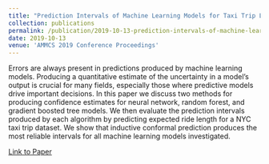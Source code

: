 ```yaml
---
title: "Prediction Intervals of Machine Learning Models for Taxi Trip Length"
collection: publications
permalink: /publication/2019-10-13-prediction-intervals-of-machine-learning-models-for-taxi-trip-length
date: 2019-10-13
venue: 'AMMCS 2019 Conference Proceedings'
---
```

Errors are always present in predictions produced by machine learning models. Producing a quantitative estimate of the uncertainty in a model’s output is crucial for many fields, especially those where predictive models drive important decisions. In this paper we discuss two methods for producing confidence estimates for neural network, random forest, and gradient boosted tree models. We then evaluate the prediction intervals produced by each algorithm by predicting expected ride length for a NYC taxi trip dataset. We show that inductive conformal prediction produces the most reliable intervals for all machine learning models investigated.

[Link to Paper](https://ellamorgan.ca/files/prediction-intervals-of-machine-learning-models-for-taxi-trip-length.pdf)

